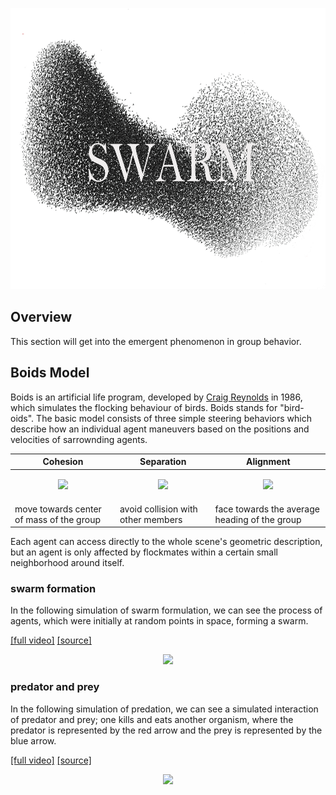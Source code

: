 <p align="center">
  <img src="https://github.com/Kashu7100/Recreation-of-Nature/blob/master/assets/swarm.png?raw=true" height="450"/>
</p>

## Overview

This section will get into the emergent phenomenon in group behavior. 

## Boids Model

Boids is an artificial life program, developed by [Craig Reynolds](http://www.red3d.com/cwr/index.html) in 1986, which simulates the flocking behaviour of birds. Boids stands for "bird-oids". The basic model consists of three simple steering behaviors which describe how an individual agent maneuvers based on the positions and velocities of sarrownding agents. 

| Cohesion | Separation | Alignment |
| ---- | ---- | ---- |
|<p align="center"><img src="https://upload.wikimedia.org/wikipedia/commons/2/2b/Rule_cohesion.gif"/></p>|<p align="center"><img src="https://upload.wikimedia.org/wikipedia/commons/e/e1/Rule_separation.gif"/></p>|<p align="center"><img src="https://upload.wikimedia.org/wikipedia/commons/e/e1/Rule_alignment.gif"/></p>|
|move towards center of mass of the group|avoid collision with other members|face towards the average heading of the group|

Each agent can access directly to the whole scene's geometric description, but an agent is only affected by flockmates within a certain small neighborhood around itself.

### swarm formation

In the following simulation of swarm formulation, we can see the process of agents, which were initially at random points in space, forming a swarm.  

[[full video]](https://youtu.be/91VI1aa79-o)      [[source]](/swarm/swarm_formation.py)

<p align="center">
  <img src="https://github.com/Kashu7100/Recreation-of-Nature/blob/master/assets/boids_swarm_formulation.gif"/>
</p>

### predator and prey

In the following simulation of predation, we can see a simulated interaction of predator and prey; one kills and eats another organism, where the predator is represented by the red arrow and the prey is represented by the blue arrow. 

[[full video]](https://www.youtube.com/watch?v=ITv39Q1UePA)      [[source]](/swarm/predator_prey.py)

<p align="center">
  <img src="https://github.com/Kashu7100/Recreation-of-Nature/blob/master/assets/boids_predator_prey.gif"/>
</p>


